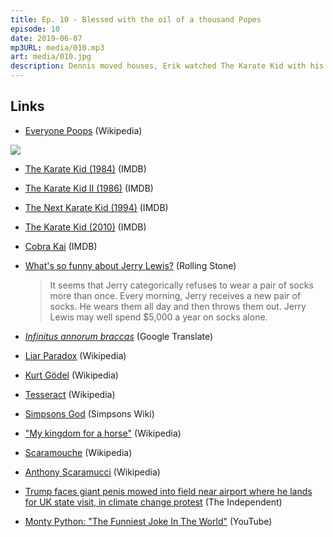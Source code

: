 ```yaml
---
title: Ep. 10 - Blessed with the oil of a thousand Popes
episode: 10
date: 2019-06-07
mp3URL: media/010.mp3
art: media/010.jpg
description: Dennis moved houses, Erik watched The Karate Kid with his kids, Dennis lost his phone, Erik got passports for his family, and Trump is still a fool.
---
```


## Links

- [Everyone Poops](https://en.wikipedia.org/wiki/Everyone_Poops) (Wikipedia)

<a href="https://www.amazon.com/Everyone-Poops-Taro-Gomi/dp/B0014JDSPU/ref=as_li_ss_il?keywords=everyone+poops&qid=1559836175&s=gateway&sr=8-2&linkCode=li3&tag=happyhourfm-20&linkId=795865c7a8ccf926a75517fdf823a21b&language=en_US" target="_blank"><img border="0" src="https://ws-na.amazon-adsystem.com/widgets/q?_encoding=UTF8&ASIN=B0014JDSPU&Format=_SL250_&ID=AsinImage&MarketPlace=US&ServiceVersion=20070822&WS=1&tag=happyhourfm-20&language=en_US" /></a>

- [The Karate Kid (1984)](https://www.imdb.com/title/tt0087538/) (IMDB)
- [The Karate Kid II (1986)](https://www.imdb.com/title/tt0091326/) (IMDB)
- [The Next Karate Kid (1994)](https://www.imdb.com/title/tt0110657/) (IMDB)
- [The Karate Kid (2010)](https://www.imdb.com/title/tt1155076/) (IMDB)
- [Cobra Kai](https://www.imdb.com/title/tt7221388/) (IMDB)
- [What's so funny about Jerry Lewis?](https://www.rollingstone.com/movies/movie-features/whats-so-funny-about-jerry-lewis-83843/) (Rolling Stone)

  > It seems that Jerry categorically refuses to wear a pair of socks more than once. Every morning, Jerry receives a new pair of socks. He wears them all day and then throws them out. Jerry Lewis may well spend \$5,000 a year on socks alone.

- [_Infinitus annorum braccas_](https://translate.google.com/#view=home&op=translate&sl=la&tl=en&text=infinitus%20annorum%20braccas) (Google Translate)
- [Liar Paradox](https://en.wikipedia.org/wiki/Liar_paradox) (Wikipedia)
- [Kurt Gödel](https://en.wikipedia.org/wiki/Kurt_Gödel) (Wikipedia)
- [Tesseract](https://en.wikipedia.org/wiki/Tesseract) (Wikipedia)
- [Simpsons God](https://simpsons.fandom.com/wiki/God) (Simpsons Wiki)
- ["My kingdom for a horse"](<https://en.wikipedia.org/wiki/Richard_III_(play)#"My_kingdom_for_a_horse"_quote>) (Wikipedia)
- [Scaramouche](https://en.wikipedia.org/wiki/Scaramouche) (Wikipedia)
- [Anthony Scaramucci](https://en.wikipedia.org/wiki/Anthony_Scaramucci) (Wikipedia)
- [Trump faces giant penis mowed into field near airport where he lands for UK state visit, in climate change protest](https://www.independent.co.uk/news/uk/home-news/trump-uk-visit-penis-stansted-airport-protest-climate-change-real-essex-a8941271.html) (The Independent)
- [Monty Python: "The Funniest Joke In The World"](https://www.youtube.com/watch?v=rGbe5qy5274) (YouTube)
